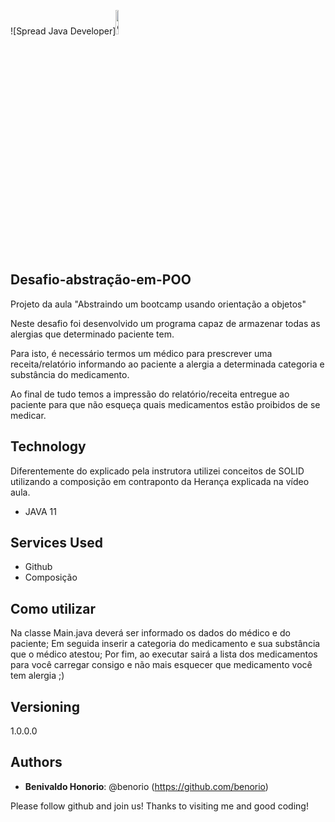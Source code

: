 
![Spread Java Developer]<img alt="dio-spread" src="https://hermes.digitalinnovation.one/tracks/70ffd759-aefd-4d9e-82f4-e9424f085e83.png" width="10%" />
 
## Desafio-abstração-em-POO
 
Projeto da aula "Abstraindo um bootcamp usando orientação a objetos"

Neste desafio foi desenvolvido um programa capaz de armazenar todas as alergias que determinado paciente tem.

Para isto, é necessário termos um médico para prescrever uma receita/relatório informando ao paciente a alergia a determinada categoria e substância do medicamento.

Ao final de tudo temos a impressão do relatório/receita entregue ao paciente para que não esqueça quais medicamentos estão proibidos de se medicar.
 
 
## Technology 
 
Diferentemente do explicado pela instrutora utilizei conceitos de SOLID utilizando a composição em contraponto da Herança explicada na vídeo aula.
 
* JAVA 11
 
## Services Used
 
* Github
* Composição
 
## Como utilizar
 
Na classe Main.java deverá ser informado os dados do médico e do paciente; 
Em seguida inserir a categoria do medicamento e sua substância que o médico atestou;
Por fim, ao executar sairá a lista dos medicamentos para você carregar consigo e não mais esquecer que medicamento você tem alergia ;) 
 
## Versioning
 
1.0.0.0
 
 
## Authors
 
* **Benivaldo Honorio**: @benorio (https://github.com/benorio)
 
 
Please follow github and join us!
Thanks to visiting me and good coding!
